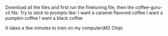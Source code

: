 Download all the files and first run the finetuning file, then the coffee-guru-cli file. Try to stick to prompts like: 
I want a caramel flavored coffee
I want a pumpkin coffee
I want a black coffee

It takes a few minutes to train on my computer(M2 Chip)
